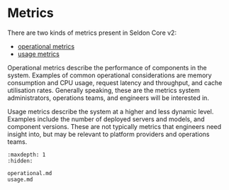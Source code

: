 # Metrics

There are two kinds of metrics present in Seldon Core v2:
* [operational metrics](./operational.md)
* [usage metrics](./usage.md)

Operational metrics describe the performance of components in the system.
Examples of common operational considerations are memory consumption and CPU usage, request latency and throughput, and cache utilisation rates.
Generally speaking, these are the metrics system administrators, operations teams, and engineers will be interested in.

Usage metrics describe the system at a higher and less dynamic level.
Examples include the number of deployed servers and models, and component versions.
These are not typically metrics that engineers need insight into, but may be relevant to platform providers and operations teams.

```{toctree}
:maxdepth: 1
:hidden:

operational.md
usage.md
```
